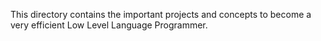 This directory contains the important projects and concepts to become a very efficient Low Level Language Programmer.
